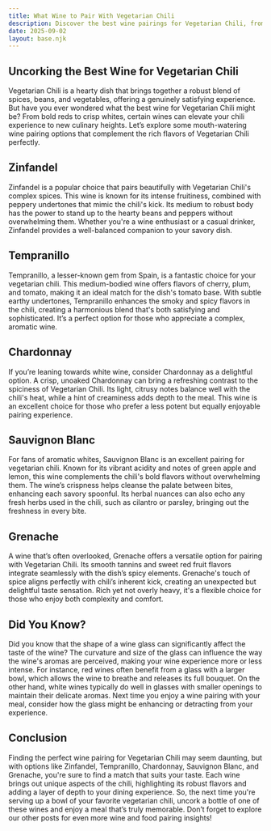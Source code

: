 ```yaml
---
title: What Wine to Pair With Vegetarian Chili
description: Discover the best wine pairings for Vegetarian Chili, from bold reds to crisp whites.
date: 2025-09-02
layout: base.njk
---
```


## Uncorking the Best Wine for Vegetarian Chili

Vegetarian Chili is a hearty dish that brings together a robust blend of spices, beans, and vegetables, offering a genuinely satisfying experience. But have you ever wondered what the best wine for Vegetarian Chili might be? From bold reds to crisp whites, certain wines can elevate your chili experience to new culinary heights. Let’s explore some mouth-watering wine pairing options that complement the rich flavors of Vegetarian Chili perfectly.

## Zinfandel

Zinfandel is a popular choice that pairs beautifully with Vegetarian Chili's complex spices. This wine is known for its intense fruitiness, combined with peppery undertones that mimic the chili's kick. Its medium to robust body has the power to stand up to the hearty beans and peppers without overwhelming them. Whether you're a wine enthusiast or a casual drinker, Zinfandel provides a well-balanced companion to your savory dish.

## Tempranillo

Tempranillo, a lesser-known gem from Spain, is a fantastic choice for your vegetarian chili. This medium-bodied wine offers flavors of cherry, plum, and tomato, making it an ideal match for the dish's tomato base. With subtle earthy undertones, Tempranillo enhances the smoky and spicy flavors in the chili, creating a harmonious blend that's both satisfying and sophisticated. It’s a perfect option for those who appreciate a complex, aromatic wine.

## Chardonnay

If you’re leaning towards white wine, consider Chardonnay as a delightful option. A crisp, unoaked Chardonnay can bring a refreshing contrast to the spiciness of Vegetarian Chili. Its light, citrusy notes balance well with the chili's heat, while a hint of creaminess adds depth to the meal. This wine is an excellent choice for those who prefer a less potent but equally enjoyable pairing experience.

## Sauvignon Blanc

For fans of aromatic whites, Sauvignon Blanc is an excellent pairing for vegetarian chili. Known for its vibrant acidity and notes of green apple and lemon, this wine complements the chili's bold flavors without overwhelming them. The wine’s crispness helps cleanse the palate between bites, enhancing each savory spoonful. Its herbal nuances can also echo any fresh herbs used in the chili, such as cilantro or parsley, bringing out the freshness in every bite.

## Grenache

A wine that’s often overlooked, Grenache offers a versatile option for pairing with Vegetarian Chili. Its smooth tannins and sweet red fruit flavors integrate seamlessly with the dish’s spicy elements. Grenache's touch of spice aligns perfectly with chili’s inherent kick, creating an unexpected but delightful taste sensation. Rich yet not overly heavy, it's a flexible choice for those who enjoy both complexity and comfort.

## Did You Know?

Did you know that the shape of a wine glass can significantly affect the taste of the wine? The curvature and size of the glass can influence the way the wine's aromas are perceived, making your wine experience more or less intense. For instance, red wines often benefit from a glass with a larger bowl, which allows the wine to breathe and releases its full bouquet. On the other hand, white wines typically do well in glasses with smaller openings to maintain their delicate aromas. Next time you enjoy a wine pairing with your meal, consider how the glass might be enhancing or detracting from your experience.

## Conclusion

Finding the perfect wine pairing for Vegetarian Chili may seem daunting, but with options like Zinfandel, Tempranillo, Chardonnay, Sauvignon Blanc, and Grenache, you're sure to find a match that suits your taste. Each wine brings out unique aspects of the chili, highlighting its robust flavors and adding a layer of depth to your dining experience. So, the next time you're serving up a bowl of your favorite vegetarian chili, uncork a bottle of one of these wines and enjoy a meal that’s truly memorable. Don’t forget to explore our other posts for even more wine and food pairing insights!